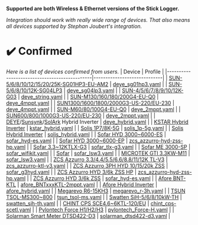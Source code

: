 **Supported are both Wireless & Ethernet versions of the Stick Logger.**

_Integration should work with really wide range of devices. That also means all devices supported by Stephan Joubert's integration._

# ✔️ Confirmed
_Here is a list of devices confirmed from users._
| Device                                       | Profile                     |
|----------------------------------------------|-----------------------------|
| [SUN-5/6/8/10/12/15/20/25K-SG01HP3-EU-AM2](https://www.deyeinverter.com/product/hybrid-inverter-1/sun5-6-8-10-12-15-20ksg01hp3euam2-520kw-three-phase-2-mppt-hybrid-inverter-high-voltage-battery.html) | [deye_sg01hp3.yaml](https://github.com/davidrapan/ha-solarman/blob/main/custom_components/solarman/inverter_definitions/deye_sg01hp3.yaml) |
| [SUN-5/6/8/10/12K-SG04LP3](https://www.deyeinverter.com/product/hybrid-inverter-1/sun5-6-8-10-12ksg04lp3.html) | [deye_sg04lp3.yaml](https://github.com/davidrapan/ha-solarman/blob/main/custom_components/solarman/inverter_definitions/deye_sg04lp3.yaml) |
| [SUN-4/5/6/7/8/9/10/12K-G03](https://www.deyeinverter.com/deyeinverter/2021/11/10/%E3%80%90b%E3%80%91threephasesun-4-5-6-7-8-10k-g03.pdf) | [deye_string.yaml](https://github.com/davidrapan/ha-solarman/blob/main/custom_components/solarman/inverter_definitions/deye_string.yaml) |
| [SUN-M130/160/180/200G4-EU-Q0](https://www.deyeinverter.com/product/microinverter-1/SUNM130-160-200G3EUQ0P1-13002000W-Single-Phase-4-MPPT-Micro-Inverter.html) | [deye_4mppt.yaml](https://github.com/davidrapan/ha-solarman/blob/main/custom_components/solarman/inverter_definitions/deye_4mppt.yaml) |
| [SUN1300/1600/1800/2000G3-US-220/EU-230](https://www.deyeinverter.com/deyeinverter/2022/10/12/%E3%80%90b%E3%80%9130240303000043%E6%9C%8D%E5%8A%A1%E6%8C%87%E5%8D%97%E5%BE%AE%E9%80%86%E5%8D%95%E7%9B%B8-sun-(1300-2000)g3deye%E5%BD%A9%E5%8D%B0157g%E9%93%9C%E7%89%88%E7%BA%B8%E8%8B%B1%E6%96%87%E5%8D%95%E9%A1%B5.pdf) | [deye_4mppt.yaml](https://github.com/davidrapan/ha-solarman/blob/main/custom_components/solarman/inverter_definitions/deye_4mppt.yaml) |
| [SUN-M60/80/100G4-EU-Q0](https://www.deyeinverter.com/product/microinverter-1/SUNM60-80-100G3EUQ0-6001000W-Single-Phase-2-MPPT-Micro-Inverter.html) | [deye_2mppt.yaml](https://github.com/davidrapan/ha-solarman/blob/main/custom_components/solarman/inverter_definitions/deye_2mppt.yaml) |
| [SUN600/800/1000G3-US-220/EU-230](https://www.deyeinverter.com/deyeinverter/2022/03/16/deyemicroinverter300-2000wg3-eu230-datasheet-2022.pdf) | [deye_2mppt.yaml](https://github.com/davidrapan/ha-solarman/blob/main/custom_components/solarman/inverter_definitions/deye_2mppt.yaml) |
| [DEYE](https://www.deyeinverter.com/product/hybrid-inverter-1/?gad_source=1&gclid=Cj0KCQjw28W2BhC7ARIsAPerrcJ3w1mqXvFPsWKkVDrnkcIJTWg4jYkDOdHpzfMqtJh--AIEeuaU-24aAldVEALw_wcB)/[Sunsynk](https://www.sunsynk.org/batterystoragesolutions)/[SolArk](https://www.sol-ark.com/residential/) Hybrid Inverter | [deye_hybrid.yaml](https://github.com/davidrapan/ha-solarman/blob/main/custom_components/solarman/inverter_definitions/deye_hybrid.yaml) |
| [KSTAR Hybrid Inverter](https://www.kstar.com/product/index/131.html) | [kstar_hybrid.yaml](https://github.com/davidrapan/ha-solarman/blob/main/custom_components/solarman/inverter_definitions/kstar_hybrid.yaml) |
| [Solis 1P7/8K-5G](https://www.solisinverters.com/global/1p_inverter4/34588.html) | [solis_1p-5g.yaml](https://github.com/davidrapan/ha-solarman/blob/main/custom_components/solarman/inverter_definitions/solis_1p-5g.yaml) |
| [Solis Hybrid Inverter](https://www.solisinverters.com/global/inverter) | [solis_hybrid.yaml](https://github.com/davidrapan/ha-solarman/blob/main/custom_components/solarman/inverter_definitions/solis_hybrid.yaml) |
| [Sofar HYD 3000~6000-ES](https://sofarsolar.eu/products/3k-6k-es/) | [sofar_hyd-es.yaml](https://github.com/davidrapan/ha-solarman/blob/main/custom_components/solarman/inverter_definitions/sofar_hyd-es.yaml) |
| [Sofar HYD 3000~6000-EP](https://sofarsolar.eu/products/hyd-3k6k-ep/) | [zcs_azzurro-hyd-zss-hp.yaml](https://github.com/davidrapan/ha-solarman/blob/main/custom_components/solarman/inverter_definitions/zcs_azzurro-hyd-zss-hp.yaml) |
| [Sofar 3.3~12KTLX-G3](https://sofarsolar.eu/products/sofar-3-3k12ktlx-g3/) | [sofar_tlx-g3.yaml](https://github.com/davidrapan/ha-solarman/blob/main/custom_components/solarman/inverter_definitions/sofar_tlx-g3.yaml) |
| [Sofar ME 3000-SP](https://sofarsolar.eu/products/3000sp/) | [sofar_wifikit.yaml](https://github.com/davidrapan/ha-solarman/blob/main/custom_components/solarman/inverter_definitions/sofar_wifikit.yaml) |
| [Sofar](https://sofarsolar.eu/product_types/residential/) | [sofar_lsw3.yaml](https://github.com/davidrapan/ha-solarman/blob/main/custom_components/solarman/inverter_definitions/sofar_lsw3.yaml) |
| [MICROTEK GTI 3.3KW-M11](https://www.microtek.in/product/solar-solutions/grid-tied-solar-solutions/listing/solar-grid-tie-33kw-m11) | [sofar_lsw3.yaml](https://github.com/davidrapan/ha-solarman/blob/main/custom_components/solarman/inverter_definitions/sofar_lsw3.yaml) |
| [ZCS Azzurro 3.3/4.4/5.5/6.6/8.8/11/12K TL-V3](https://www.zcsazzurro.com/uploads/documetazione/Datasheet-ZCS-3PH-3.3-12KTL-V3-EN.pdf) | [zcs_azzurro-ktl-v3.yaml](https://github.com/davidrapan/ha-solarman/blob/main/custom_components/solarman/inverter_definitions/zcs_azzurro-ktl-v3.yaml) |
| [ZCS Azzurro 3PH HYD 10/15/20k ZSS](https://www.zcsazzurro.com/it/inverter/azzurro-hybrid-storage-inverter-hyd-10000-zss-hyd-20000-zss) | [sofar_g3hyd.yaml](https://github.com/davidrapan/ha-solarman/blob/main/custom_components/solarman/inverter_definitions/sofar_g3hyd.yaml) |
| [ZCS Azzurro HYD 3/6k ZSS HP](https://www.zcsazzurro.com/documentation/azzurro-hybrid-storage-inverter-single-phase-ep5kw) | [zcs_azzurro-hyd-zss-hp.yaml](https://github.com/davidrapan/ha-solarman/blob/main/custom_components/solarman/inverter_definitions/zcs_azzurro-hyd-zss-hp.yaml) |
| [ZCS Azzurro HYD 3/6k ZSS](https://www.zcsazzurro.com/inverter/azzurro-hybrid-storage-inverter-hyd-hyd-3000-zss-hyd-6000-zss) | [sofar_hyd-es.yaml](https://github.com/davidrapan/ha-solarman/blob/main/custom_components/solarman/inverter_definitions/sofar_hyd-es.yaml) |
| [Afore BNT-KTL](https://www.aforenergy.com/product/show/id/7) | [afore_BNTxxxKTL-2mppt.yaml](https://github.com/davidrapan/ha-solarman/blob/main/custom_components/solarman/inverter_definitions/afore_BNTxxxKTL-2mppt.yaml) |
| [Afore Hybrid Inverter](https://www.aforenergy.com/product/list) | [afore_hybrid.yaml](https://github.com/davidrapan/ha-solarman/blob/main/custom_components/solarman/inverter_definitions/afore_hybrid.yaml) |
| [Megarevo R6-15KH3](https://www.megarevo.com.cn/productinfo3.html?_gl=1*l0596y*_up*MQ..&gclid=Cj0KCQjw28W2BhC7ARIsAPerrcKWhqDpYbur5aSi0wfJSITH1ndVCfWe81jIHTmqb7W63K0j9G3ZUjEaAiAyEALw_wcB) | [megarevo_r-3h.yaml](https://github.com/davidrapan/ha-solarman/blob/main/custom_components/solarman/inverter_definitions/megarevo_r-3h.yaml) |
| [TSUN TSOL-MS300~800](https://www.tsun-ess.com/products/microinverter/GEN3-microinverter-2-in-1-series) | [tsun_tsol-ms.yaml](https://github.com/davidrapan/ha-solarman/blob/main/custom_components/solarman/inverter_definitions/tsun_tsol-ms.yaml) |
| [Swatten SiH-5/6/8/10kW-TH](https://www.swatten.com/show-3-5.html) | [swatten_sih-th.yaml](https://github.com/davidrapan/ha-solarman/blob/main/custom_components/solarman/inverter_definitions/swatten_sih-th.yaml) |
| [CHINT CPS SCE4.6~6KTL-120/EU](https://en.chintpower.com/service/index/cid/10000/keywords/SCE.html) | [chint_cps-scetl.yaml](https://github.com/davidrapan/ha-solarman/blob/main/custom_components/solarman/inverter_definitions/chint_cps-scetl.yaml) |
| [Pylontech Force H1/H2/H3](https://en.pylontech.com.cn/products/c23/139.html) | [pylontech_Force-H.yaml](https://github.com/davidrapan/ha-solarman/blob/main/custom_components/solarman/inverter_definitions/pylontech_Force-H.yaml) |
| [Solarman Smart Meter DTSD422-D3](https://www.solarmanpv.com/products/smart-meter/) | [solarman_dtsd422-d3.yaml](https://github.com/davidrapan/ha-solarman/blob/main/custom_components/solarman/inverter_definitions/solarman_dtsd422-d3.yaml) |